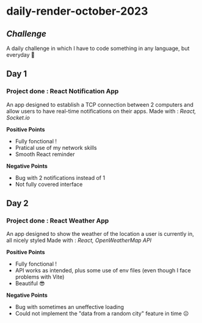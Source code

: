 # daily-render-october-2023
## _Challenge_

A daily challenge in which I have to code something in any language, but everyday 👀



>
## Day 1
### Project done : React Notification App
An app designed to establish a TCP connection between 2 computers and allow users to have real-time notifications on their apps.
Made with : _React, Socket.io_

**Positive Points**
- Fully fonctional !
- Pratical use of my network skills
- Smooth React reminder

**Negative Points**
- Bug with 2 notifications instead of 1
- Not fully covered interface

## Day 2
### Project done : React Weather App
An app designed to show the weather of the location a user is currently in, all nicely styled 
Made with : _React, OpenWeatherMap API_

**Positive Points**
- Fully fonctional !
- API works as intended, plus some use of env files (even though I face problems with Vite)
- Beautiful 😎

**Negative Points**
- Bug with sometimes an uneffective loading
- Could not implement the "data from a random city" feature in time ☹️

